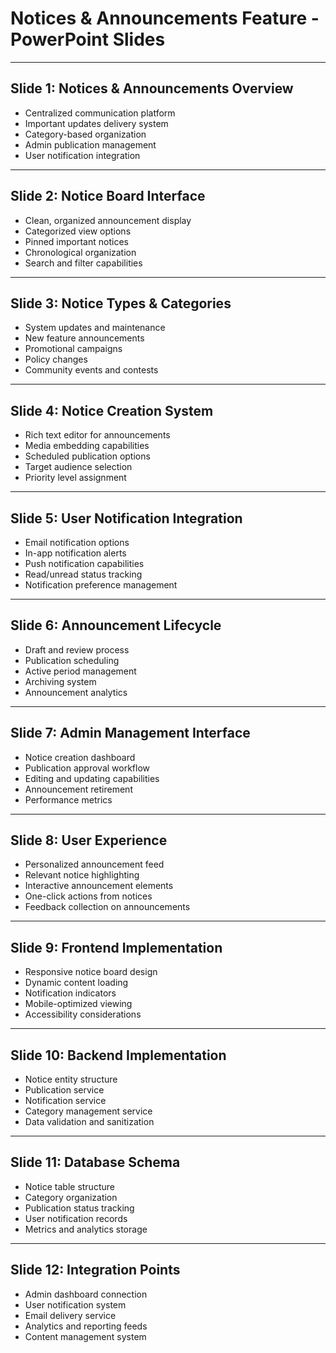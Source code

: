 # Notices & Announcements Feature - PowerPoint Slides

---
## Slide 1: Notices & Announcements Overview
- Centralized communication platform
- Important updates delivery system
- Category-based organization
- Admin publication management
- User notification integration

---
## Slide 2: Notice Board Interface
- Clean, organized announcement display
- Categorized view options
- Pinned important notices
- Chronological organization
- Search and filter capabilities

---
## Slide 3: Notice Types & Categories
- System updates and maintenance
- New feature announcements
- Promotional campaigns
- Policy changes
- Community events and contests

---
## Slide 4: Notice Creation System
- Rich text editor for announcements
- Media embedding capabilities
- Scheduled publication options
- Target audience selection
- Priority level assignment

---
## Slide 5: User Notification Integration
- Email notification options
- In-app notification alerts
- Push notification capabilities
- Read/unread status tracking
- Notification preference management

---
## Slide 6: Announcement Lifecycle
- Draft and review process
- Publication scheduling
- Active period management
- Archiving system
- Announcement analytics

---
## Slide 7: Admin Management Interface
- Notice creation dashboard
- Publication approval workflow
- Editing and updating capabilities
- Announcement retirement
- Performance metrics

---
## Slide 8: User Experience
- Personalized announcement feed
- Relevant notice highlighting
- Interactive announcement elements
- One-click actions from notices
- Feedback collection on announcements

---
## Slide 9: Frontend Implementation
- Responsive notice board design
- Dynamic content loading
- Notification indicators
- Mobile-optimized viewing
- Accessibility considerations

---
## Slide 10: Backend Implementation
- Notice entity structure
- Publication service
- Notification service
- Category management service
- Data validation and sanitization

---
## Slide 11: Database Schema
- Notice table structure
- Category organization
- Publication status tracking
- User notification records
- Metrics and analytics storage

---
## Slide 12: Integration Points
- Admin dashboard connection
- User notification system
- Email delivery service
- Analytics and reporting feeds
- Content management system